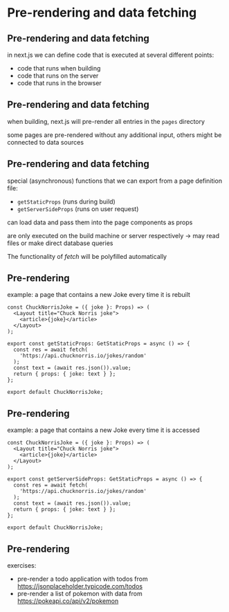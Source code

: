 # Pre-rendering and data fetching

## Pre-rendering and data fetching

in next.js we can define code that is executed at several different points:

- code that runs when building
- code that runs on the server
- code that runs in the browser

## Pre-rendering and data fetching

when building, next.js will pre-render all entries in the `pages` directory

some pages are pre-rendered without any additional input, others might be connected to data sources

## Pre-rendering and data fetching

special (asynchronous) functions that we can export from a page definition file:

- `getStaticProps` (runs during build)
- `getServerSideProps` (runs on user request)

can load data and pass them into the page components as props

are only executed on the build machine or server respectively → may read files or make direct database queries

The functionality of _fetch_ will be polyfilled automatically

## Pre-rendering

example: a page that contains a new Joke every time it is rebuilt

```tsx
const ChuckNorrisJoke = ({ joke }: Props) => (
  <Layout title="Chuck Norris joke">
    <article>{joke}</article>
  </Layout>
);

export const getStaticProps: GetStaticProps = async () => {
  const res = await fetch(
    'https://api.chucknorris.io/jokes/random'
  );
  const text = (await res.json()).value;
  return { props: { joke: text } };
};

export default ChuckNorrisJoke;
```

## Pre-rendering

example: a page that contains a new Joke every time it is accessed

```tsx
const ChuckNorrisJoke = ({ joke }: Props) => (
  <Layout title="Chuck Norris joke">
    <article>{joke}</article>
  </Layout>
);

export const getServerSideProps: GetStaticProps = async () => {
  const res = await fetch(
    'https://api.chucknorris.io/jokes/random'
  );
  const text = (await res.json()).value;
  return { props: { joke: text } };
};

export default ChuckNorrisJoke;
```

## Pre-rendering

exercises:

- pre-render a todo application with todos from <https://jsonplaceholder.typicode.com/todos>
- pre-render a list of pokemon with data from <https://pokeapi.co/api/v2/pokemon>
